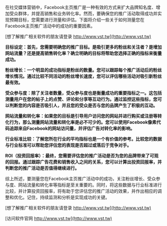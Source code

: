 在社交媒体营销中，Facebook主页推广是一种有效的方式来扩大品牌知名度、增加受众群体，并提高销售和业务转化率。然而，要确保您的推广活动取得成功并实现预期目标，您需要进行测量和评估。下面将介绍一些关于如何测量您在Facebook主页推广活动中的成功的重要因素。

[想了解推广相关软件的朋友请登录 http://www.vst.tw](http://www.vst.tw)

**目标设定：首先，您需要明确您的推广目标。是吸引更多的粉丝和关注者？是增加网站流量？还是提高销售转化率？确立明确的目标将帮助您选择正确的指标来衡量成功。**

**粉丝增长：一个明显的成功指标是粉丝的数量。您可以跟踪每个推广活动后的粉丝增长情况。通过比较不同活动的粉丝增长速度，您可以评估哪些活动对吸引新粉丝最有效。**

**受众参与度：除了关注者数量，受众参与度也是衡量成功的重要指标之一。这包括测量用户在您的帖子上的点赞、评论和分享等互动行为。通过监控这些指标，您可以判断您的内容是否吸引人，并且您的受众是否与您的品牌产生了积极的互动。**

**网站流量和转化率：如果您的目标是引导用户访问您的网站并进行购买或注册等转化行为，那么测量网站流量和转化率是必不可少的。您可以使用Facebook像素代码追踪来自Facebook的网站访问量，并评估广告对转化率的影响。**

**行业标准比较：了解您所在行业的平均指标也是一个有价值的参考。比较您的数据与行业标准可以帮助您评估您的表现是否超过或落后于竞争对手。**

**ROI（投资回报率）：最终，您需要评估您的推广活动是否为您的品牌带来了可观的回报。通过跟踪广告花费和销售收入之间的关系，您可以计算出投资回报率，并判断您的推广活动是否值得继续进行。**

综上所述，要测量您在Facebook主页推广活动中的成功，关注粉丝增长、受众参与度、网站流量和转化率等指标是至关重要的。同时，将这些数据与行业标准进行比较，并计算投资回报率，将有助于您评估您的推广活动的效果，并作出相应的调整和优化。记住，持续监测和分析是实现成功的关键。

[想了解推广相关软件的朋友请登录 http://www.vst.tw](http://www.vst.tw)


[访问软件官网 http://www.vst.tw](http://www.vst.tw)
